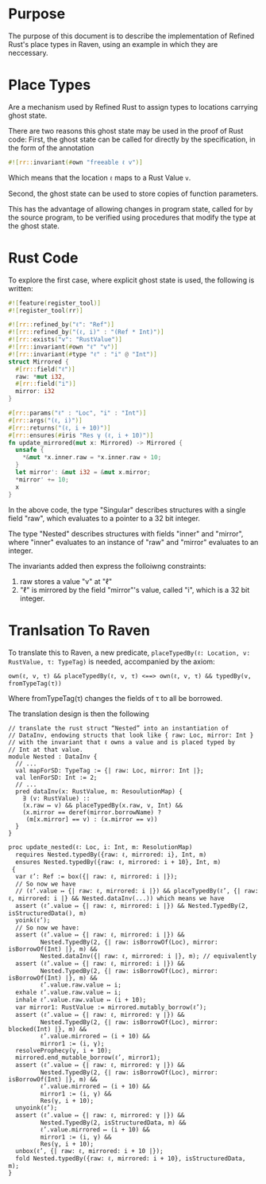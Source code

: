 # Purpose
The purpose of this document is to describe the implementation of Refined Rust's place types in Raven,
using an example in which they are neccessary.

# Place Types
Are a mechanism used by Refined Rust to assign types to locations carrying ghost state.

There are two reasons this ghost state may be used in the proof of Rust code:
First, the ghost state can be called for directly by the specification, in the form of the annotation

```rust
#![rr::invariant(#own "freeable ℓ v")]
```

Which means that the location `ℓ` maps to a Rust Value `v`.

Second, the ghost state can be used to store copies of function parameters.

This has the advantage of allowing changes in program state, called for by the source program,
to be verified using procedures that modify the type at the ghost state.

# Rust Code
To explore the first case, where explicit ghost state is used, the following is written:

```rust
#![feature(register_tool)]
#![register_tool(rr)]

#![rr::refined_by("ℓ": "Ref")]
#![rr::refined_by("(ℓ, i)" : "(Ref * Int)")]
#![rr::exists("v": "RustValue")]
#![rr::invariant(#own "ℓ" "v")]
#![rr::invariant(#type "ℓ" : "i" @ "Int")]
struct Mirrored {
  #[rr::field("ℓ")]
  raw: *mut i32,
  #[rr::field("i")]
  mirror: i32
}

#[rr::params("ℓ" : "Loc", "i" : "Int")]
#[rr::args("(ℓ, i)")]
#[rr::returns("(ℓ, i + 10)")]
#[rr::ensures(#iris "Res γ (ℓ, i + 10)")]
fn update_mirrored(mut x: Mirrored) -> Mirrored {
  unsafe {
    *&mut *x.inner.raw = *x.inner.raw + 10;
  }
  let mirror': &mut i32 = &mut x.mirror;
  *mirror' += 10;
  x
}
```

In the above code, the type "Singular" describes structures with a single field "raw", which evaluates to a pointer to a 32 bit integer.

The type "Nested" describes structures with fields "inner" and "mirror", where "inner" evaluates to an instance of "raw" and "mirror" evaluates to an integer.

The invariants added then express the folloiwng constraints:
1. raw stores a value "v" at "ℓ"
2. "ℓ" is mirrored by the field "mirror"'s value, called "i", which is a 32 bit integer.

# Tranlsation To Raven

To translate this to Raven, a new predicate, `placeTypedBy(ℓ: Location, v: RustValue, τ: TypeTag)` is needed,
accompanied by the axiom:

```
own(ℓ, v, τ) && placeTypedBy(ℓ, v, τ) <==> own(ℓ, v, τ) && typedBy(v, fromTypeTag(τ))
```

Where fromTypeTag(τ) changes the fields of τ to all be borrowed.

The translation design is then the following

```
// translate the rust struct “Nested” into an instantiation of
// DataInv, endowing structs that look like { raw: Loc, mirror: Int }
// with the invariant that ℓ owns a value and is placed typed by
// Int at that value.
module Nested : DataInv {
  // ...
  val mapForSD: TypeTag := {| raw: Loc, mirror: Int |};
  val lenForSD: Int := 2;
  // ...
  pred dataInv(x: RustValue, m: ResoulutionMap) {
    ∃ (v: RustValue) ::
    (x.raw ↦ v) && placeTypedBy(x.raw, v, Int) &&
    (x.mirror == deref(mirror.borrowName) ?
     (m[x.mirror] == v) : (x.mirror == v))
  }
}

proc update_nested(ℓ: Loc, i: Int, m: ResolutionMap)
  requires Nested.typedBy({raw: ℓ, mirrored: i}, Int, m)
  ensures Nested.typedBy({raw: ℓ, mirrored: i + 10}, Int, m)
 {
  var ℓ’: Ref := box({| raw: ℓ, mirrored: i |});
  // So now we have
  // (ℓ’.value ↦ {| raw: ℓ, mirrored: i |}) && placeTypedBy(ℓ’, {| raw: ℓ, mirrored: i |} && Nested.dataInv(...)) which means we have
  assert (ℓ’.value ↦ {| raw: ℓ, mirrored: i |}) && Nested.TypedBy(2, isStructuredData(), m)
  yoink(ℓ’);
  // So now we have:
  assert (ℓ’.value ↦ {| raw: ℓ, mirrored: i |}) &&
         Nested.TypedBy(2, {| raw: isBorrowOf(Loc), mirror: isBorrowOf(Int) |}, m) &&
         Nested.dataInv({| raw: ℓ, mirrored: i |}, m); // equivalently
  assert (ℓ’.value ↦ {| raw: ℓ, mirrored: i |}) &&
         Nested.TypedBy(2, {| raw: isBorrowOf(Loc), mirror: isBorrowOf(Int) |}, m) &&
         ℓ’.value.raw.value ↦ i;
  exhale ℓ’.value.raw.value ↦ i;
  inhale ℓ’.value.raw.value ↦ (i + 10);
  var mirror1: RustValue := mirrored.mutably_borrow(ℓ’);
  assert (ℓ’.value ↦ {| raw: ℓ, mirrored: γ |}) &&
         Nested.TypedBy(2, {| raw: isBorrowOf(Loc), mirror: blocked(Int) |}, m) &&
         ℓ’.value.mirrored ↦ (i + 10) &&
         mirror1 := (i, γ);
  resolveProphecy(γ, i + 10);
  mirrored.end_mutable_borrow(ℓ’, mirror1);
  assert (ℓ’.value ↦ {| raw: ℓ, mirrored: γ |}) &&
         Nested.TypedBy(2, {| raw: isBorrowOf(Loc), mirror: isBorrowOf(Int) |}, m) &&
         ℓ’.value.mirrored ↦ (i + 10) &&
         mirror1 := (i, γ) &&
         Res(γ, i + 10);
  unyoink(ℓ’);
  assert (ℓ’.value ↦ {| raw: ℓ, mirrored: γ |}) &&
         Nested.TypedBy(2, isStructuredData, m) &&
         ℓ’.value.mirrored ↦ (i + 10) &&
         mirror1 := (i, γ) &&
         Res(γ, i + 10);
  unbox(ℓ’, {| raw: ℓ, mirrored: i + 10 |});
  fold Nested.typedBy({raw: ℓ, mirrored: i + 10}, isStructuredData, m);
}
```
